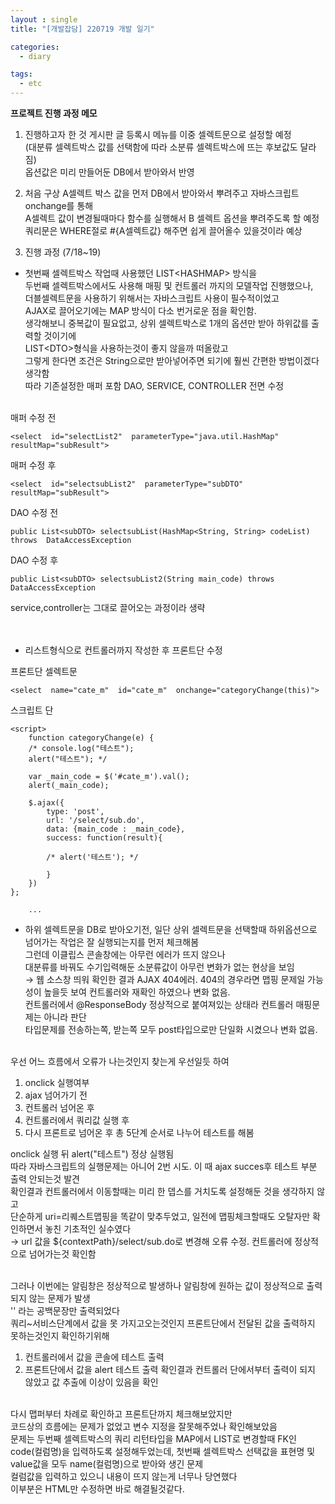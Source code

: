 ```yaml
---
layout : single
title: "[개발잡담] 220719 개발 일기"

categories:
  - diary

tags:
  - etc
---
```



**프로젝트 진행 과정 메모**

1. 진행하고자 한 것
게시판 글 등록시 메뉴를 이중 셀렉트문으로 설정할 예정<br>(대분류 셀렉트박스 값를 선택함에 따라 소분류 셀렉트박스에 뜨는 후보값도 달라짐)<br>옵션값은 미리 만들어둔 DB에서 받아와서 반영

2. 처음 구상
A셀렉트 박스 값을 먼저 DB에서 받아와서 뿌려주고 자바스크립트 onchange를 통해<br>A셀렉트 값이 변경될때마다 함수를 실행해서 B 셀렉트 옵션을 뿌려주도록 할 예정<br>쿼리문은 WHERE절로 #{A셀렉트값} 해주면 쉽게 끌어올수 있을것이라 예상

3. 진행 과정 (7/18~19)

- 첫번째 셀렉트박스 작업때 사용했던 LIST\<HASHMAP> 방식을<br>두번째 셀렉트박스에서도 사용해 매핑 및 컨트롤러 까지의 모델작업 진행했으나,<br>더블셀렉트문을 사용하기 위해서는 자바스크립트 사용이 필수적이었고<br>AJAX로 끌어오기에는 MAP 방식이 다소 번거로운 점을 확인함.<br>생각해보니 중복값이 필요없고, 상위 셀렉트박스로 1개의 옵션만 받아 하위값를 출력할 것이기에<br>LIST\<DTO>형식을 사용하는것이 좋지 않을까 떠올랐고<BR>그렇게 한다면 조건은 String으로만 받아넣어주면 되기에 훨씬 간편한 방법이겠다 생각함<br>따라 기존설정한 매퍼 포함 DAO, SERVICE, CONTROLLER 전면 수정<br><br>


매퍼 수정 전<br>

```
<select  id="selectList2"  parameterType="java.util.HashMap"  resultMap="subResult">
```

매퍼 수정 후<br>

```
<select  id="selectsubList2"  parameterType="subDTO"  resultMap="subResult">
```

DAO 수정 전<br>

```
public List<subDTO> selectsubList(HashMap<String, String> codeList) throws  DataAccessException
```

DAO 수정 후<br>

```
public List<subDTO> selectsubList2(String main_code) throws  DataAccessException
```

service,controller는 그대로 끌어오는 과정이라 생략<br><br><br>

- 리스트형식으로 컨트롤러까지 작성한 후 프론트단 수정

프론트단 셀렉트문<br>
```
<select  name="cate_m"  id="cate_m"  onchange="categoryChange(this)">
```

스크립트 단<br>
```
<script>
	function categoryChange(e) {
	/* console.log("테스트");
	alert("테스트"); */

	var _main_code = $('#cate_m').val();
	alert(_main_code);

	$.ajax({
		type: 'post',
		url: '/select/sub.do',
		data: {main_code : _main_code},
		success: function(result){
		
		/* alert('테스트'); */

		}
	})
};
	
	...
```

- 하위 셀렉트문을 DB로 받아오기전, 일단 상위 셀렉트문을 선택할때 하위옵션으로 넘어가는 작업은 잘 실행되는지를 먼저 체크해봄<br>그런데 이클립스 콘솔창에는 아무런 에러가 뜨지 않으나<br>대분류를 바꿔도 수기입력해둔 소분류값이 아무런 변화가 없는 현상을 보임<br>
→ 웹 소스창 띄워 확인한 결과 AJAX 404에러.
404의 경우라면 맵핑 문제일 가능성이 높을듯 보여 컨트롤러와 재확인 하였으나 변화 없음.<br>컨트롤러에서 @ResponseBody 정상적으로 붙여져있는 상태라 컨트롤러 매핑문제는 아니라 판단<br>타입문제를 전송하는쪽, 받는쪽 모두 post타입으로만 단일화 시켰으나 변화 없음.  <br><br>

우선 어느 흐름에서 오류가 나는것인지 찾는게 우선일듯 하여
1. onclick 실행여부
2. ajax 넘어가기 전
3. 컨트롤러 넘어온 후
4. 컨트롤러에서 쿼리값 실행 후
5. 다시 프론트로 넘어온 후 
총 5단계 순서로 나누어 테스트를 해봄

onclick 실행 뒤 alert("테스트") 정상 실행됨<br>따라 자바스크립트의 실행문제는 아니어 2번 시도. 이 때 ajax succes후 테스트 부분 출력 안되는것 발견<br>확인결과 컨트롤러에서 이동할때는 미리 한 뎁스를 거치도록 설정해둔 것을 생각하지 않고<br>단순하게 uri=리퀘스트맵핑을 똑같이 맞추두었고, 일전에 맵핑체크할때도 오탈자만 확인하면서 놓친 기초적인 실수였다<br>→ url 값을 ${contextPath}/select/sub.do로 변경해 오류 수정. 컨트롤러에 정상적으로 넘어가는것 확인함<br><br>

그러나 이번에는 알림창은 정상적으로 발생하나 알림창에 원하는 값이 정상적으로 출력되지 않는 문제가 발생<br>'' 라는 공백문장만 출력되었다<br>쿼리~서비스단계에서 값을 못 가지고오는것인지 프론트단에서 전달된 값을 출력하지 못하는것인지 확인하기위해<br>
1. 컨트롤러에서 값을 콘솔에 테스트 출력 
2. 프론트단에서 값을 alert 테스트 출력
확인결과 컨트롤러 단에서부터 출력이 되지 않았고 값 추출에 이상이 있음을 확인<br><br>

다시 맵퍼부터 차례로 확인하고 프론트단까지 체크해보았지만<br>코드상의 흐름에는 문제가 없었고 변수 지정을 잘못해주었나 확인해보았음<br>문제는 두번째 셀렉트박스의 쿼리 리턴타입을 MAP에서 LIST로 변경할때 FK인 code(컬럼명)을 입력하도록 설정해두었는데, 첫번째 셀렉트박스 선택값을 표현명 및 value값을 모두 name(컬럼명)으로 받아와 생긴 문제<br> 컬럼값을 입력하고 있으니 내용이 뜨지 않는게 너무나 당연했다<br> 이부분은 HTML만 수정하면 바로 해결될것같다.<br><br>
